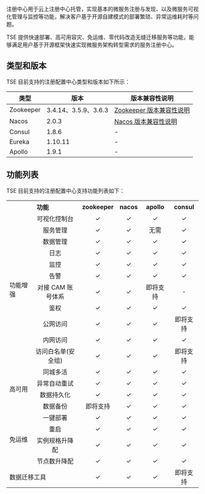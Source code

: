 注册中心用于云上注册中心托管，实现基本的微服务注册与发现、以及微服务可视化管理与监控等功能，解决客户基于开源自建模式的部署繁琐、异常运维耗时等问题。

TSE 提供快速部署、高可用容灾、免运维、零代码改造无缝迁移服务等功能，能够满足用户基于开源框架快速实现微服务架构转型需求的服务注册中心。

## 类型和版本

TSE 目前支持的注册配置中心类型和版本如下所示：

| 类型      | 版本                 | 版本兼容性说明                                               |
| --------- | -------------------- | ------------------------------------------------------------ |
| Zookeeper | 3.4.14、3.5.9、3.6.3 | [Zookeeper 版本兼容性说明](https://cloud.tencent.com/document/product/1364/78726) |
| Nacos     | 2.0.3                | [Nacos 版本兼容性说明](https://cloud.tencent.com/document/product/1364/78717) |
| Consul    | 1.8.6                | -                                                            |
| Eureka    | 1.10.11              | -                                                            |
| Apollo    | 1.9.1                | -                                                            |

## 功能列表

TSE 目前支持的注册配置中心支持功能列表如下：

<table>
    <tr>
        <th colspan="2" style="text-align: center; ">功能</th>
        <th style="text-align: center; ">zookeeper</th>
        <th style="text-align: center; ">nacos</th>
        <th style="text-align: center; ">apollo</th>
				<th style="text-align: center; ">consul</th>
    </tr>
    <tr>
        <td rowspan="11">功能增强</td>
        <td style="text-align: center; ">可视化控制台</td>
        <td style="text-align: center; "> &#10003;</td>
        <td style="text-align: center; "> &#10003;</td>
        <td style="text-align: center; "> &#10003;</td>
				<td style="text-align: center; "> &#10003;</td>
    </tr>
    <tr>
        <td style="text-align: center; ">服务管理</td>
        <td style="text-align: center; "> &#10003;</td>
        <td style="text-align: center; "> &#10003;</td>
        <td style="text-align: center; ">无需</td>
				<td style="text-align: center; "> &#10003;</td>
    </tr>
		<tr>
        <td style="text-align: center; ">数据管理</td>
        <td style="text-align: center; "> &#10003;</td>
        <td style="text-align: center; "> &#10003;</td>
        <td style="text-align: center; "> &#10003;</td>
				<td style="text-align: center; "> &#10003;</td>
    </tr>
		<tr>
        <td style="text-align: center; ">日志</td>
        <td style="text-align: center; "> &#10003;</td>
        <td style="text-align: center; "> &#10003;</td>
        <td style="text-align: center; "> &#10003;</td>
				<td style="text-align: center; "> &#10003;</td>
    </tr>
		<tr>
        <td style="text-align: center; ">监控</td>
        <td style="text-align: center; "> &#10003;</td>
        <td style="text-align: center; "> &#10003;</td>
        <td style="text-align: center; "> &#10003;</td>
				<td style="text-align: center; "> &#10003;</td>
    </tr>
		<tr>
        <td style="text-align: center; ">告警</td>
        <td style="text-align: center; "> &#10003;</td>
        <td style="text-align: center; "> &#10003;</td>
        <td style="text-align: center; "> &#10003;</td>
				<td style="text-align: center; ">&#10003; </td>
    </tr>
		<tr>
        <td style="text-align: center; ">对接 CAM 账号体系</td>
        <td style="text-align: center; "> &#10003;</td>
        <td style="text-align: center; "> &#10003;</td>
        <td style="text-align: center; ">即将支持</td>
				<td style="text-align: center; ">- </td>
    </tr>		
		<tr>
        <td style="text-align: center; ">鉴权</td>
        <td style="text-align: center; "> &#10003;</td>
        <td style="text-align: center; "> &#10003;</td>
        <td style="text-align: center; "> &#10003;</td>
				<td style="text-align: center; "> &#10003;</td>
    </tr>	
		<tr>
        <td style="text-align: center; ">公网访问</td>
        <td style="text-align: center; "> &#10003;</td>
        <td style="text-align: center; "> &#10003;</td>
        <td style="text-align: center; "> &#10003;</td>
				<td style="text-align: center; ">即将支持 </td>
    </tr>		
		<tr>
        <td style="text-align: center; ">内网访问</td>
        <td style="text-align: center; "> &#10003;</td>
        <td style="text-align: center; "> &#10003;</td>
        <td style="text-align: center; "> &#10003;</td>
				<td style="text-align: center; "> &#10003;</td>
    </tr>			
		<tr>
        <td style="text-align: center; ">访问白名单(安全组)</td>
        <td style="text-align: center; "> &#10003;</td>
        <td style="text-align: center; "> &#10003;</td>
        <td style="text-align: center; "> &#10003;</td>
				<td style="text-align: center; ">即将支持 </td>
    </tr>
    <tr>
        <td rowspan="4">高可用</td>
        <td style="text-align: center; ">同城多活</td>
        <td style="text-align: center; "> &#10003;</td>
        <td style="text-align: center; "> &#10003;</td>
        <td style="text-align: center; "> &#10003;</td>
				<td style="text-align: center; "> &#10003;</td>
    </tr>	
		<tr>
        <td style="text-align: center; ">异常自动重试</td>
        <td style="text-align: center; "> &#10003;</td>
        <td style="text-align: center; "> &#10003;</td>
        <td style="text-align: center; "> &#10003;</td>
				<td style="text-align: center; "> &#10003;</td>
    </tr>		
		<tr>
        <td style="text-align: center; ">数据持久化</td>
        <td style="text-align: center; "> &#10003;</td>
        <td style="text-align: center; "> &#10003;</td>
        <td style="text-align: center; "> &#10003;</td>
				<td style="text-align: center; "> &#10003;</td>
    </tr>				
		<tr>
        <td style="text-align: center; ">数据备份</td>
        <td style="text-align: center; "> 即将支持</td>
        <td style="text-align: center; "> &#10003;</td>
        <td style="text-align: center; "> &#10003;</td>
				<td style="text-align: center; "> &#10003;</td>
    </tr>			
    <tr>
        <td rowspan="4">免运维</td>
        <td style="text-align: center; ">一键部署</td>
        <td style="text-align: center; "> &#10003;</td>
        <td style="text-align: center; "> &#10003;</td>
        <td style="text-align: center; "> &#10003;</td>
				<td style="text-align: center; "> &#10003;</td>
    </tr>		
		<tr>
        <td style="text-align: center; ">重启</td>
        <td style="text-align: center; "> &#10003;</td>
        <td style="text-align: center; "> &#10003;</td>
        <td style="text-align: center; "> &#10003;</td>
				<td style="text-align: center; "> &#10003;</td>
    </tr>					
		<tr>
        <td style="text-align: center; ">实例规格升降配</td>
        <td style="text-align: center; "> &#10003;</td>
        <td style="text-align: center; "> &#10003;</td>
        <td style="text-align: center; "> &#10003;</td>
				<td style="text-align: center; "> &#10003;</td>
    </tr>	
		<tr>
        <td style="text-align: center; ">节点数升降配</td>
        <td style="text-align: center; "> &#10003;</td>
        <td style="text-align: center; "> &#10003;</td>
        <td style="text-align: center; "> &#10003;</td>
				<td style="text-align: center; "> &#10003;</td>
    </tr>	
		<tr>
        <td colspan="2">数据迁移工具</td>
        <td style="text-align: center; "> &#10003;</td>
        <td style="text-align: center; "> &#10003;</td>
        <td style="text-align: center; "> &#10003;</td>
				<td style="text-align: center; "> 即将支持</td>
    </tr>		
</table>

